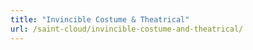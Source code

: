 ```yaml
---
title: "Invincible Costume & Theatrical"
url: /saint-cloud/invincible-costume-and-theatrical/
---
```

